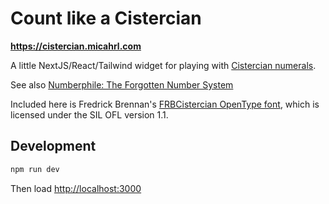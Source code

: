 # Count like a Cistercian

**<https://cistercian.micahrl.com>**

A little NextJS/React/Tailwind widget for playing with
[Cistercian numerals](https://en.wikipedia.org/wiki/Cistercian_numerals).

See also
[Numberphile: The Forgotten Number System](https://www.youtube.com/watch?v=9p55Qgt7Ciw)

Included here is Fredrick Brennan's
[FRBCistercian OpenType font](https://github.com/ctrlcctrlv/FRBCistercian),
which is licensed under the SIL OFL version 1.1.

## Development

```sh
npm run dev
```

Then load <http://localhost:3000>
